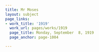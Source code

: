 ```yaml
---
title: Mr Moses
layout: subject
page_links:
- work_title: '1919'
  work_url: pages/works/1919
  page_title: Monday, September  8, 1919
  page_anchor: page-1004

---
```

